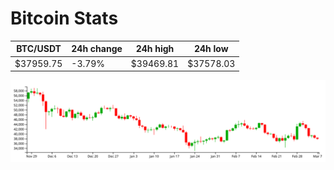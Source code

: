 # Bitcoin Stats

BTC/USDT|24h change|24h high|24h low|
|---|---|---|---|
|$37959.75|-3.79%|$39469.81|$37578.03|

<img src="./chart.svg">
